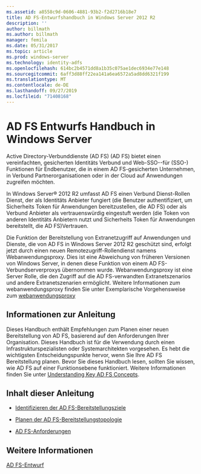 ```yaml
---
ms.assetid: a8558c9d-0606-4881-93b2-f2d2716b18e7
title: AD FS-Entwurfshandbuch in Windows Server 2012 R2
description: ''
author: billmath
ms.author: billmath
manager: femila
ms.date: 05/31/2017
ms.topic: article
ms.prod: windows-server
ms.technology: identity-adfs
ms.openlocfilehash: 614bc2b4571dd8a1b35c075ae1dec6934e77e148
ms.sourcegitcommit: 6aff3d88ff22ea141a6ea6572a5ad8dd6321f199
ms.translationtype: MT
ms.contentlocale: de-DE
ms.lasthandoff: 09/27/2019
ms.locfileid: "71408168"
---
```

# <a name="ad-fs-design-guide-in-windows-server"></a>AD FS Entwurfs Handbuch in Windows Server 

Active Directory-Verbunddienste (AD FS) \(AD FS\) bietet einen vereinfachten, gesicherten Identitäts Verbund und Web-SSO-\-für \(SSO-\) Funktionen für Endbenutzer, die in einem AD FS\-gesicherten Unternehmen, in Verbund Partnerorganisationen oder in der Cloud auf Anwendungen zugreifen möchten.  
  
In Windows Server® 2012 R2 umfasst AD FS einen Verbund Dienst-Rollen Dienst, der als Identitäts Anbieter fungiert \(die Benutzer authentifiziert, um Sicherheits Token für Anwendungen bereitzustellen, die AD FS\) oder als Verbund Anbieter als vertrauenswürdig eingestuft werden \(die Token von anderen Identitäts Anbietern nutzt und Sicherheits Token für Anwendungen bereitstellt, die AD FS\)Vertrauen.  
  
Die Funktion der Bereitstellung von Extranetzugriff auf Anwendungen und Dienste, die von AD FS in Windows Server 2012 R2 geschützt sind, erfolgt jetzt durch einen neuen Remotezugriff-Rollendienst namens Webanwendungsproxy. Dies ist eine Abweichung von früheren Versionen von Windows Server, in denen diese Funktion von einem AD FS-Verbundserverproxys übernommen wurde. Webanwendungsproxy ist eine Server Rolle, die den Zugriff auf die AD FS\-verwandten Extranetszenarios und andere Extranetszenarien ermöglicht. Weitere Informationen zum webanwendungsproxy finden Sie unter Exemplarische Vorgehensweise zum [webanwendungsproxy](https://technet.microsoft.com/library/dn280944.aspx)  
  
## <a name="about-this-guide"></a>Informationen zur Anleitung  
Dieses Handbuch enthält Empfehlungen zum Planen einer neuen Bereitstellung von AD FS, basierend auf den Anforderungen Ihrer Organisation. Dieses Handbuch ist für die Verwendung durch einen Infrastrukturspezialisten oder Systemarchitekten vorgesehen. Es hebt die wichtigsten Entscheidungspunkte hervor, wenn Sie Ihre AD FS Bereitstellung planen. Bevor Sie dieses Handbuch lesen, sollten Sie wissen, wie AD FS auf einer Funktionsebene funktioniert. Weitere Informationen finden Sie unter [Understanding Key AD FS Concepts](../../ad-fs/technical-reference/Understanding-Key-AD-FS-Concepts.md).  
  
## <a name="in-this-guide"></a>Inhalt dieser Anleitung  
  
-   [Identifizieren der AD FS-Bereitstellungsziele](Identify-Your-AD-FS-Deployment-Goals.md)  
  
-   [Planen der AD FS-Bereitstellungstopologie](Plan-Your-AD-FS-Deployment-Topology.md)  
  
-   [AD FS-Anforderungen](AD-FS-Requirements.md)  
  
  
## <a name="see-also"></a>Weitere Informationen  
[AD FS-Entwurf](../../ad-fs/AD-FS-Design.md)  
  

